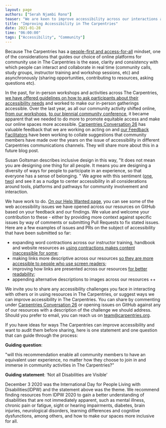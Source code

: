 ```yaml
---
layout: page
authors: ["Serah Njambi Rono"]
teaser: "We are keen to improve accessibility across our interactions and resources in The Carpentries,and invite you to help."
title: "Improving Accessibility in The Carpentries"
date: 2021-01-28
time: "06:00:00"
tags: ["Accessibility", "Community"]
---
```

Because The Carpentries has a [people-first and access-for-all](https://carpentries.org/values/) mindset, one of the considerations that guides our choice of online platforms for community use in The Carpentries is the ease, clarity and consistency with which people can interact and collaborate in real time (community calls, study groups, instructor training and workshop sessions, etc) and asynchronously (sharing opportunities, contributing to resources, asking questions etc). 

In the past, for in-person workshops and activities across The Carpentries, [we have offered guidelines on how to ask participants about their accessibility needs](https://docs.carpentries.org/topic_folders/hosts_instructors/workshop_needs.html#accessibility) and worked to make our in-person gatherings accessible. Over the last year, as all our community activity shifted online, [from our workshops](https://carpentries.org/online-workshop-recommendations/), [to our biennial community conference](https://2020.carpentrycon.org), it became apparent that we needed to do more to promote equitable access and make our online spaces more accessible. [Carpentries Conversation 26](https://github.com/carpentries/conversations/issues/26) has valuable feedback that we are working on acting on and [our Feedback Facilitators](https://carpentries.org/blog/2020/11/introducing-carpentries-feedback-facilitators/) have been working to collate suggestions that community members have made over the years on the issue of accessibility in different Carpentries communications channels. They will share more about this in a future blog post.

Susan Goltsman describes inclusive design in this way, "It does not mean you are designing one thing for all people. It means you are designing a diversity of ways for people to participate in an experience, so that everyone has a sense of belonging. " We agree with this sentiment ([one](https://carpentries.org/blog/2019/04/how-and-why-we-communicate/), [two](https://carpentries.org/blog/2019/06/equity-call-outcomes/)) and see it as a nudge to center accessibility in all considerations around tools, platforms and pathways for community involvement and interaction.  


We have work to do. [On our Help Wanted page](https://carpentries.org/help-wanted-issues/), you can see some of the web accessibility issues we have opened across our resources on GitHub based on your feedback and our findings. We value and welcome your contribution to these - either by providing more context against specific issues by way of comments or submitting Pull Requests to fix stated issues. Here are a few examples of issues and PRs on the subject of accessibility that have been submitted so far:

- expanding word contractions across our instructor training, handbook and website resources as [using contractions makes content inaccessible for some](https://medium.com/@joanne.schofield/using-contractions-could-be-making-your-writing-inaccessible-4034bb3cd76a);
- making links more descriptive across our resources [so they are more accessible to people who use screen readers](https://webaccess.berkeley.edu/ask-pecan/click-here);
- improving how links are presented across our resources [for better readability](https://webaim.org/techniques/hypertext/link_text#appearance);
- appending alternative descriptions to images across our resources ++


We invite you to share any accessibility challenges you face in interacting with others or in using resources in The Carpentries, or suggest ways we can improve accessibility in The Carpentries. You can share by commenting under [Carpentries Conversation 26](https://github.com/carpentries/conversations/issues/26) or opening issues on GitHub against any of our resources with a description of the challenge we should address. Should you prefer to email, you can reach us on [team@carpentries.org](mailto:team@carpentries.org).

If you have ideas for ways The Carpentries can improve accessibility and want to audit them before sharing, here is  one statement and one question that can guide through the process:

  **Guiding question**:  
  
  "will this recommendation enable all community members to have an equivalent user experience, no matter how they choose to join in and immerse in community activities in The Carpentries?"

  **Guiding statement**: ‘Not all Disabilities are Visible’
  
December 3 2020 was the International Day for People Living with Disabilities(IDPW) and the statement above was the theme. We recommend finding resources from IDPW 2020 to gain a better understanding of disabilities that are not immediately apparent, such as mental illness, chronic pain or fatigue, sight or hearing impairments, diabetes, brain injuries, neurological disorders, learning differences and cognitive dysfunctions, among others, and how to make our spaces more inclusive for all.
